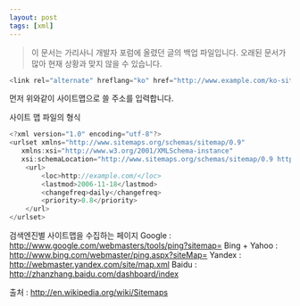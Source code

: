 ```yaml
---
layout: post
tags: [xml]
---
```


> 이 문서는 가리사니 개발자 포럼에 올렸던 글의 백업 파일입니다.
오래된 문서가 많아 현재 상황과 맞지 않을 수 있습니다.


``` java
<link rel="alternate" hreflang="ko" href="http://www.example.com/ko-site-map" >
```
먼저 위와같이 사이트맵으로 쓸 주소를 입력합니다.

사이트 맵 파일의 형식
``` java
<?xml version="1.0" encoding="utf-8"?>
<urlset xmlns="http://www.sitemaps.org/schemas/sitemap/0.9"
   xmlns:xsi="http://www.w3.org/2001/XMLSchema-instance"
   xsi:schemaLocation="http://www.sitemaps.org/schemas/sitemap/0.9 http://www.sitemaps.org/schemas/sitemap/0.9/sitemap.xsd">
    <url>
        <loc>http://example.com/</loc>
        <lastmod>2006-11-18</lastmod>
        <changefreq>daily</changefreq>
        <priority>0.8</priority>
    </url>
</urlset>
```

검색엔진별 사이트맵을 수집하는 페이지
Google : http://www.google.com/webmasters/tools/ping?sitemap=
Bing + Yahoo : http://www.bing.com/webmaster/ping.aspx?siteMap=
Yandex : http://webmaster.yandex.com/site/map.xml
Baidu : http://zhanzhang.baidu.com/dashboard/index

출처 : http://en.wikipedia.org/wiki/Sitemaps